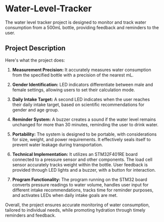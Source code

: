 # Water-Level-Tracker

The water level tracker project is designed to monitor and track water consumption from a 500mL bottle, providing feedback and reminders to the user. 

## Project Description

Here's what the project does:

1. **Measurement Precision:** It accurately measures water consumption from the specified bottle with a precision of the nearest mL.

2. **Gender Identification:** LED indicators differentiate between male and female settings, allowing users to set their calculation mode.

3. **Daily Intake Target:** A second LED indicates when the user reaches their daily intake target, based on scientific recommendations for gender and age group.

4. **Reminder System:** A buzzer creates a sound if the water level remains unchanged for more than 30 minutes, reminding the user to drink water.

5. **Portability:** The system is designed to be portable, with considerations for size, weight, and power requirements. It effectively seals itself to prevent water leakage during transportation.

6. **Technical Implementation:** It utilizes an STM32F401RE board connected to a pressure sensor and other components. The load cell sensor accurately tracks weight within the bottle. User feedback is provided through LED lights and a buzzer, with a button for interaction.

7. **Program Functionality:** The program running on the STM32 board converts pressure readings to water volume, handles user input for different intake recommendations, tracks time for reminder purposes, and activates LEDs when daily intake goals are met.

Overall, the project ensures accurate monitoring of water consumption, tailored to individual needs, while promoting hydration through timely reminders and feedback.
